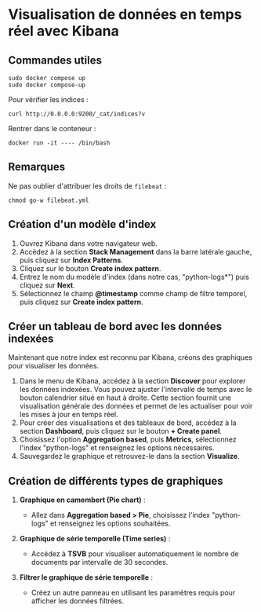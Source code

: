 # Visualisation de données en temps réel avec Kibana


## Commandes utiles

```
sudo docker compose up
sudo docker compose-up
```


Pour vérifier les indices :
```
curl http://0.0.0.0:9200/_cat/indices?v
```


Rentrer dans le conteneur :
```
docker run -it ---- /bin/bash
```

## Remarques

Ne pas oublier d'attribuer les droits de ``filebeat`` :
```
chmod go-w filebeat.yml
```

## Création d'un modèle d'index
1. Ouvrez Kibana dans votre navigateur web.
2. Accédez à la section **Stack Management** dans la barre latérale gauche, puis cliquez sur **Index Patterns**.
3. Cliquez sur le bouton **Create index pattern**.
4. Entrez le nom du modèle d'index (dans notre cas, "python-logs*") puis cliquez sur **Next**.
5. Sélectionnez le champ **@timestamp** comme champ de filtre temporel, puis cliquez sur **Create index pattern**.

## Créer un tableau de bord avec les données indexées
Maintenant que notre index est reconnu par Kibana, créons des graphiques pour visualiser les données.

1. Dans le menu de Kibana, accédez à la section **Discover** pour explorer les données indexées. Vous pouvez ajuster l'intervalle de temps avec le bouton calendrier situé en haut à droite. Cette section fournit une visualisation générale des données et permet de les actualiser pour voir les mises à jour en temps réel.
2. Pour créer des visualisations et des tableaux de bord, accédez à la section **Dashboard**, puis cliquez sur le bouton **+ Create panel**.
3. Choisissez l'option **Aggregation based**, puis **Metrics**, sélectionnez l'index "python-logs" et renseignez les options nécessaires.
4. Sauvegardez le graphique et retrouvez-le dans la section **Visualize**.

## Création de différents types de graphiques
1. **Graphique en camembert (Pie chart)** :
   - Allez dans **Aggregation based > Pie**, choisissez l'index "python-logs" et renseignez les options souhaitées.

2. **Graphique de série temporelle (Time series)** :
   - Accédez à **TSVB** pour visualiser automatiquement le nombre de documents par intervalle de 30 secondes.

3. **Filtrer le graphique de série temporelle** :
   - Créez un autre panneau en utilisant les paramètres requis pour afficher les données filtrées.
